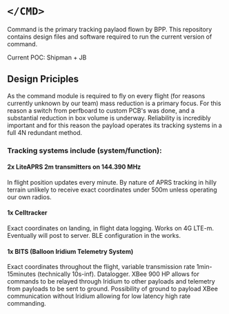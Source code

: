 # ```</CMD>```

Command is the primary tracking paylaod flown by BPP. This repository contains design files and software required to run the current version of command.

Current POC:
Shipman + JB

 ## Design Priciples
As the command module is required to fly on every flight (for reasons currently unknown by our team) mass reduction is a primary focus. For this reason a switch from perfboard to custom PCB's was done, and a substantial reduction in box volume is underway. Reliability is incredibly important and for this reason the payload operates its tracking systems in a full 4N redundant method.
### Tracking systems include (system/function):
#### 2x LiteAPRS 2m transmitters on 144.390 MHz
In flight position updates every minute. By nature of APRS tracking in hilly terrain unlikely to receive exact coordinates under 500m unless operating our own radios.
#### 1x Celltracker
Exact coordinates on landing, in flight data logging. Works on 4G LTE-m. Eventually will post to server. BLE configuration in the works.
#### 1x BITS (Balloon Iridium Telemetry System)
Exact coordinates throughout the flight, variable transmission rate 1min-15minutes (technically 10s-inf). Datalogger. XBee 900 HP allows for commands to be relayed through Iridium to other payloads and telemetry from payloads to be sent to ground. Possibility of ground to payload XBee communication without Iridium allowing for low latency high rate commanding.
